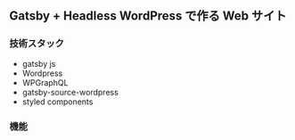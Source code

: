 ## Gatsby + Headless WordPress で作る Web サイト

### 技術スタック

- gatsby js
- Wordpress
- WPGraphQL
- gatsby-source-wordpress
- styled components

### 機能
